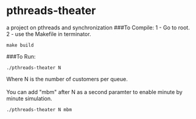# pthreads-theater
a project on pthreads and synchronization
###To Compile:
1 - Go to root.\
2 - use the Makefile in terminator. 
```aidl
make build
```
###To Run: 
```aidl
./pthreads-theater N
```
Where N is the number of customers per queue. \
\
You can add "mbm" after N as a second paramter to enable minute by minute simulation.
```aidl
./pthreads-theater N mbm
```
 